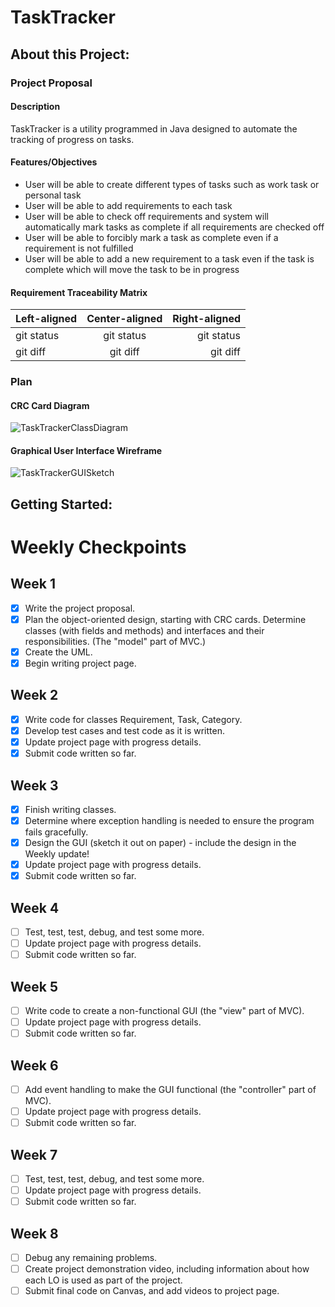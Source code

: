 # TaskTracker
## About this Project:

### Project Proposal
#### Description
TaskTracker is a utility programmed in Java designed to automate the tracking of progress on tasks.
#### Features/Objectives
- User will be able to create different types of tasks such as work task or personal task
- User will be able to add requirements to each task
- User will be able to check off requirements and system will automatically mark tasks as complete if all requirements are checked off
- User will be able to forcibly mark a task as complete even if a requirement is not fulfilled
- User will be able to add a new requirement to a task even if the task is complete which will move the task to be in progress

#### Requirement Traceability Matrix
| Left-aligned | Center-aligned | Right-aligned |
| :---         |     :---:      |          ---: |
| git status   | git status     | git status    |
| git diff     | git diff       | git diff      |

### Plan
#### CRC Card Diagram
![TaskTrackerClassDiagram](https://github.com/BD2311/TaskTracker/assets/164386430/5cf94afe-ae8d-4d34-9f54-074a8bfa1dcd)

#### Graphical User Interface Wireframe
![TaskTrackerGUISketch](https://github.com/BD2311/TaskTracker/assets/164386430/44cea94e-fa3c-41aa-b440-549782d90872)

## Getting Started:

# Weekly Checkpoints

## Week 1

- [x] Write the project proposal.
- [x] Plan the object-oriented design, starting with CRC cards.  Determine classes (with fields and methods) and interfaces and their responsibilities. (The "model" part of MVC.)
- [x] Create the UML.
- [x] Begin writing project page.

## Week 2

- [x] Write code for classes Requirement, Task, Category.
- [x] Develop test cases and test code as it is written.
- [x] Update project page with progress details.
- [x] Submit code written so far.

## Week 3

- [X] Finish writing classes.
- [X] Determine where exception handling is needed to ensure the program fails gracefully.
- [X] Design the GUI (sketch it out on paper) - include the design in the Weekly update!
- [X] Update project page with progress details.
- [X] Submit code written so far.

## Week 4

- [ ] Test, test, test, debug, and test some more.
- [ ] Update project page with progress details.
- [ ] Submit code written so far.

## Week 5

- [ ] Write code to create a non-functional GUI (the "view" part of MVC).
- [ ] Update project page with progress details.
- [ ] Submit code written so far.

## Week 6

- [ ] Add event handling to make the GUI functional (the "controller" part of MVC).
- [ ] Update project page with progress details.
- [ ] Submit code written so far.

## Week 7

- [ ] Test, test, test, debug, and test some more.
- [ ] Update project page with progress details.
- [ ] Submit code written so far.

## Week 8

- [ ] Debug any remaining problems.
- [ ] Create project demonstration video, including information about how each LO is used as part of the project.
- [ ] Submit final code on Canvas, and add videos to project page.
